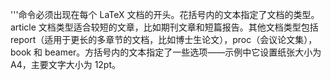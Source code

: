 '''命令必须出现在每个 LaTeX 文档的开头。花括号内的文本指定了文档的类型。article 文档类型适合较短的文章，比如期刊文章和短篇报告。其他文档类型包括 report（适用于更长的多章节的文档，比如博士生论文），proc（会议论文集），book 和 beamer。方括号内的文本指定了一些选项——示例中它设置纸张大小为 A4，主要文字大小为 12pt。